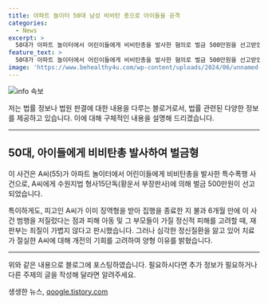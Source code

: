 ```yaml
---
title: 아파트 놀이터 50대 남성 비비탄 총으로 아이들을 공격
categories:
  - News
excerpt: >
  50대가 아파트 놀이터에서 어린이들에게 비비탄총을 발사한 혐의로 벌금 500만원을 선고받았다. 재판부는 정신적 피해를 고려해 죄질이 가볍지 않다고 판시했지만, 심각한 정신질환을 앓고 있는 A씨에게 치료 기회를 줄 필요가 있다고 밝혔다. 지난해 10월 용인시 한 아파트 놀이터에서 아이들을 공격한 사건으로, 여러 아동들을 폭행한 혐의로 재판에 넘겨졌다.
feature_text: >
  50대가 아파트 놀이터에서 어린이들에게 비비탄총을 발사한 혐의로 벌금 500만원을 선고받았다. 재판부는 정신적 피해를 고려해 죄질이 가볍지 않다고 판시했지만, 심각한 정신질환을 앓고 있는 A씨에게 치료 기회를 줄 필요가 있다고 밝혔다. 지난해 10월 용인시 한 아파트 놀이터에서 아이들을 공격한 사건으로, 여러 아동들을 폭행한 혐의로 재판에 넘겨졌다.
image: 'https://www.behealthy4u.com/wp-content/uploads/2024/06/unnamed-file.png'
---
```


<p><img src="https://www.behealthy4u.com/wp-content/uploads/2024/06/unnamed-file.png" alt="info 속보" /></p>

<p>저는 법률 정보나 법원 판결에 대한 내용을 다루는 블로거로서, 법률 관련된 다양한 정보를 제공하고 있습니다. 이에 대해 구체적인 내용을 설명해 드리겠습니다.</p>

<hr />

<h2 data-ke-size="size26">50대, 아이들에게 비비탄총 발사하여 벌금형</h2>

<p>이 사건은 A씨(55)가 아파트 놀이터에서 어린이들에게 비비탄총을 발사한 특수폭행 사건으로, A씨에게 수원지법 형사15단독(황운서 부장판사)에 의해 벌금 500만원이 선고되었습니다.</p>

<p>특이하게도, 피고인 A씨가 이미 징역형을 받아 집행을 종료한 지 불과 6개월 만에 이 사건 범행을 저질렀다는 점과 피해 아동 및 그 부모들이 가질 정신적 피해를 고려할 때, 재판부는 죄질이 가볍지 않다고 판시했습니다. 그러나 심각한 정신질환을 앓고 있어 치료가 절실한 A씨에 대해 개전의 기회를 고려하여 양형 이유를 밝혔습니다.</p>

<hr />

<p>위와 같은 내용으로 블로그에 포스팅하였습니다. 필요하시다면 추가 정보가 필요하거나 다른 주제의 글을 작성해 달라면 알려주세요.</p>
생생한 뉴스, <a href="https://qoogle.tistory.com" rel="dofollow">qoogle.tistory.com</a>


